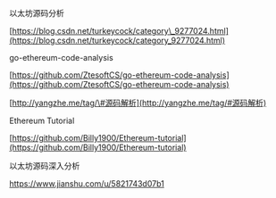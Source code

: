 以太坊源码分析

[https://blog.csdn.net/turkeycock/category\_9277024.html](https://blog.csdn.net/turkeycock/category_9277024.html)

go-ethereum-code-analysis

[https://github.com/ZtesoftCS/go-ethereum-code-analysis](https://github.com/ZtesoftCS/go-ethereum-code-analysis)

[http://yangzhe.me/tag/\#源码解析](http://yangzhe.me/tag/#源码解析)

Ethereum Tutorial

[https://github.com/Billy1900/Ethereum-tutorial](https://github.com/Billy1900/Ethereum-tutorial)

以太坊源码深入分析

https://www.jianshu.com/u/5821743d07b1



